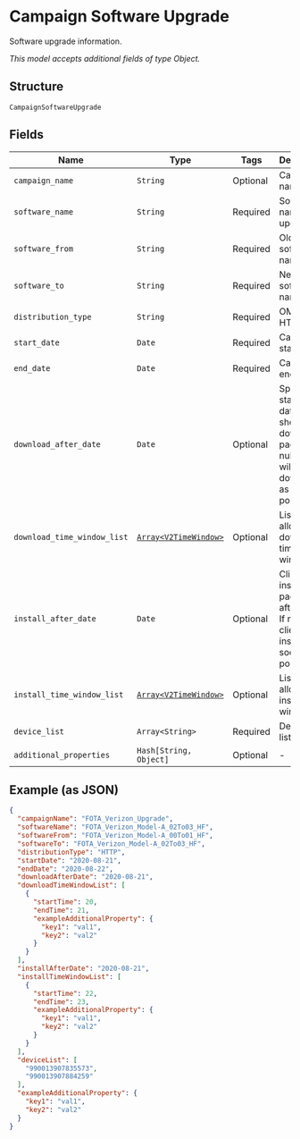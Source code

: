 
# Campaign Software Upgrade

Software upgrade information.

*This model accepts additional fields of type Object.*

## Structure

`CampaignSoftwareUpgrade`

## Fields

| Name | Type | Tags | Description |
|  --- | --- | --- | --- |
| `campaign_name` | `String` | Optional | Campaign name. |
| `software_name` | `String` | Required | Software name to upgrade to. |
| `software_from` | `String` | Required | Old software name. |
| `software_to` | `String` | Required | New software name. |
| `distribution_type` | `String` | Required | OMA or HTTP. |
| `start_date` | `Date` | Required | Campaign start date. |
| `end_date` | `Date` | Required | Campaign end date. |
| `download_after_date` | `Date` | Optional | Specifies starting date client should download package. If null, client will download as soon as possible. |
| `download_time_window_list` | [`Array<V2TimeWindow>`](../../doc/models/v2-time-window.md) | Optional | List of allowed download time windows. |
| `install_after_date` | `Date` | Optional | Client will install package after date. If null, client will install as soon as possible. |
| `install_time_window_list` | [`Array<V2TimeWindow>`](../../doc/models/v2-time-window.md) | Optional | List of allowed install time windows. |
| `device_list` | `Array<String>` | Required | Device IMEI list. |
| `additional_properties` | `Hash[String, Object]` | Optional | - |

## Example (as JSON)

```json
{
  "campaignName": "FOTA_Verizon_Upgrade",
  "softwareName": "FOTA_Verizon_Model-A_02To03_HF",
  "softwareFrom": "FOTA_Verizon_Model-A_00To01_HF",
  "softwareTo": "FOTA_Verizon_Model-A_02To03_HF",
  "distributionType": "HTTP",
  "startDate": "2020-08-21",
  "endDate": "2020-08-22",
  "downloadAfterDate": "2020-08-21",
  "downloadTimeWindowList": [
    {
      "startTime": 20,
      "endTime": 21,
      "exampleAdditionalProperty": {
        "key1": "val1",
        "key2": "val2"
      }
    }
  ],
  "installAfterDate": "2020-08-21",
  "installTimeWindowList": [
    {
      "startTime": 22,
      "endTime": 23,
      "exampleAdditionalProperty": {
        "key1": "val1",
        "key2": "val2"
      }
    }
  ],
  "deviceList": [
    "990013907835573",
    "990013907884259"
  ],
  "exampleAdditionalProperty": {
    "key1": "val1",
    "key2": "val2"
  }
}
```

